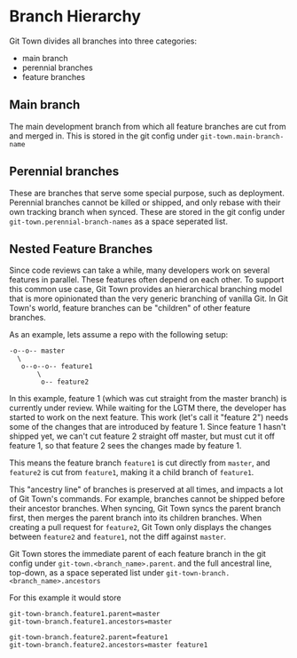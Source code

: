 # Branch Hierarchy

Git Town divides all branches into three categories:
* main branch
* perennial branches
* feature branches


## Main branch

The main development branch from which all feature branches are cut from and merged in.
This is stored in the git config under `git-town.main-branch-name`


## Perennial branches

These are branches that serve some special purpose, such as deployment.
Perennial branches cannot be killed or shipped,
and only rebase with their own tracking branch when synced.
These are stored in the git config under `git-town.perennial-branch-names` as a space seperated list.


## Nested Feature Branches

Since code reviews can take a while,
many developers work on several features in parallel.
These features often depend on each other.
To support this common use case, Git Town provides an hierarchical branching model
that is more opinionated than the very generic branching of vanilla Git.
In Git Town's world, feature branches can be "children" of other feature branches.

As an example, lets assume a repo with the following setup:

```
-o--o-- master
  \
   o--o--o-- feature1
       \
        o-- feature2
```

In this example, feature 1 (which was cut straight from the master branch) is currently under review.
While waiting for the LGTM there, the developer has started to work on the next feature.
This work (let's call it "feature 2") needs some of the changes that are introduced by feature 1.
Since feature 1 hasn't shipped yet, we can't cut feature 2 straight off master,
but must cut it off feature 1, so that feature 2 sees the changes made by feature 1.

This means the feature branch `feature1` is cut directly from `master`,
and `feature2` is cut from `feature1`, making it a child branch of `feature1`.

This "ancestry line" of branches is preserved at all times,
and impacts a lot of Git Town's commands.
For example, branches cannot be shipped before their ancestor branches.
When syncing, Git Town syncs the parent branch first,
then merges the parent branch into its children branches.
When creating a pull request for `feature2`,
Git Town only displays the changes between `feature2` and `feature1`,
not the diff against `master`.

Git Town stores the immediate parent of each feature branch in the git config under `git-town.<branch_name>.parent`.
and the full ancestral line, top-down, as a space seperated list under `git-town-branch.<branch_name>.ancestors`

For this example it would store
```
git-town-branch.feature1.parent=master
git-town-branch.feature1.ancestors=master

git-town-branch.feature2.parent=feature1
git-town-branch.feature2.ancestors=master feature1
```
